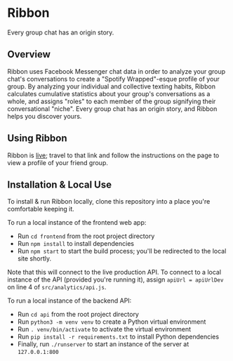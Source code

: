 # Ribbon
Every group chat has an origin story.

## Overview

Ribbon uses Facebook Messenger chat data in order to analyze your group chat's conversations to create a "Spotify Wrapped"-esque profile of your group. By analyzing your individual and collective texting habits, Ribbon calculates cumulative statistics about your group's conversations as a whole, and assigns "roles" to each member of the group signifying their conversational "niche". Every group chat has an origin story, and Ribbon helps you discover yours.

## Using Ribbon

Ribbon is [live](http://ribbon-web.s3-website-us-west-1.amazonaws.com/); travel to that link and follow the instructions on the page to view a profile of your friend group.

## Installation & Local Use

To install & run Ribbon locally, clone this repository into a place you're comfortable keeping it.

To run a local instance of the frontend web app:
* Run `cd frontend` from the root project directory
* Run `npm install` to install dependencies
* Run `npm start` to start the build process; you'll be redirected to the local site shortly.

Note that this will connect to the live production API. To connect to a local instance of the API (provided you're running it), assign `apiUrl = apiUrlDev` on line 4 of `src/analytics/api.js`.

To run a local instance of the backend API:
* Run `cd api` from the root project directory
* Run `python3 -m venv venv` to create a Python virtual environment
* Run `. venv/bin/activate` to activate the virtual environment
* Run `pip install -r requirements.txt` to install Python dependencies
* Finally, run `./runserver` to start an instance of the server at `127.0.0.1:800`
